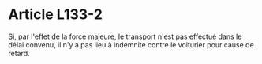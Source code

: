 # Article L133-2

Si, par l'effet de la force majeure, le transport n'est pas effectué dans le délai convenu, il n'y a pas lieu à indemnité contre le voiturier pour cause de retard.
